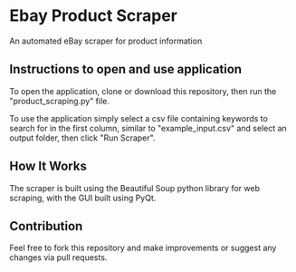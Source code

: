 # Ebay Product Scraper

An automated eBay scraper for product information

## Instructions to open and use application

To open the application, clone or download this repository, then run the "product_scraping.py" file.

To use the application simply select a csv file containing keywords to search for in the first column, similar to "example_input.csv" and select an output folder, then click "Run Scraper".

## How It Works

The scraper is built using the Beautiful Soup python library for web scraping, with the GUI built using PyQt.

## Contribution

Feel free to fork this repository and make improvements or suggest any changes via pull requests.
